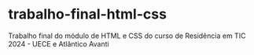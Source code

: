 # trabalho-final-html-css
Trabalho final do módulo de HTML e CSS do curso de Residência em TIC 2024 - UECE e Atlântico Avanti
